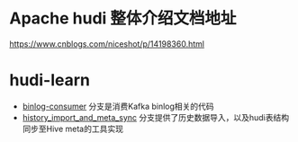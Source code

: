 # Apache hudi 整体介绍文档地址
https://www.cnblogs.com/niceshot/p/14198360.html

# hudi-learn
- [binlog-consumer](https://github.com/wanqiufeng/hudi-learn/tree/binlog-consumer) 分支是消费Kafka binlog相关的代码
- [history_import_and_meta_sync](https://github.com/wanqiufeng/hudi-learn/tree/history_import_and_meta_sync) 分支提供了历史数据导入，以及hudi表结构同步至Hive meta的工具实现
